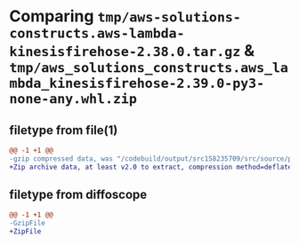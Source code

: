 # Comparing `tmp/aws-solutions-constructs.aws-lambda-kinesisfirehose-2.38.0.tar.gz` & `tmp/aws_solutions_constructs.aws_lambda_kinesisfirehose-2.39.0-py3-none-any.whl.zip`

## filetype from file(1)

```diff
@@ -1 +1 @@
-gzip compressed data, was "/codebuild/output/src158235709/src/source/patterns/@aws-solutions-constructs/aws-lambda-kinesisfirehose/dist/python/aws-solutio", last modified: Sun Apr 16 12:20:18 2023, max compression
+Zip archive data, at least v2.0 to extract, compression method=deflate
```

## filetype from diffoscope

```diff
@@ -1 +1 @@
-GzipFile
+ZipFile
```

